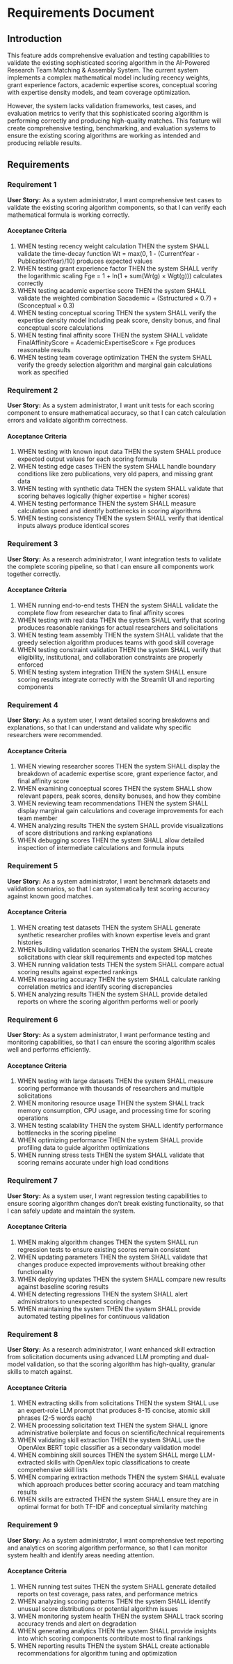# Requirements Document

## Introduction

This feature adds comprehensive evaluation and testing capabilities to validate the existing sophisticated scoring algorithm in the AI-Powered Research Team Matching & Assembly System. The current system implements a complex mathematical model including recency weights, grant experience factors, academic expertise scores, conceptual scoring with expertise density models, and team coverage optimization.

However, the system lacks validation frameworks, test cases, and evaluation metrics to verify that this sophisticated scoring algorithm is performing correctly and producing high-quality matches. This feature will create comprehensive testing, benchmarking, and evaluation systems to ensure the existing scoring algorithms are working as intended and producing reliable results.

## Requirements

### Requirement 1

**User Story:** As a system administrator, I want comprehensive test cases to validate the existing scoring algorithm components, so that I can verify each mathematical formula is working correctly.

#### Acceptance Criteria

1. WHEN testing recency weight calculation THEN the system SHALL validate the time-decay function Wt = max(0, 1 - (CurrentYear - PublicationYear)/10) produces expected values
2. WHEN testing grant experience factor THEN the system SHALL verify the logarithmic scaling Fge = 1 + ln(1 + sum(Wr(g) × Wgt(g))) calculates correctly
3. WHEN testing academic expertise score THEN the system SHALL validate the weighted combination Sacademic = (Sstructured × 0.7) + (Sconceptual × 0.3) 
4. WHEN testing conceptual scoring THEN the system SHALL verify the expertise density model including peak score, density bonus, and final conceptual score calculations
5. WHEN testing final affinity score THEN the system SHALL validate FinalAffinityScore = AcademicExpertiseScore × Fge produces reasonable results
6. WHEN testing team coverage optimization THEN the system SHALL verify the greedy selection algorithm and marginal gain calculations work as specified

### Requirement 2

**User Story:** As a system administrator, I want unit tests for each scoring component to ensure mathematical accuracy, so that I can catch calculation errors and validate algorithm correctness.

#### Acceptance Criteria

1. WHEN testing with known input data THEN the system SHALL produce expected output values for each scoring formula
2. WHEN testing edge cases THEN the system SHALL handle boundary conditions like zero publications, very old papers, and missing grant data
3. WHEN testing with synthetic data THEN the system SHALL validate that scoring behaves logically (higher expertise = higher scores)
4. WHEN testing performance THEN the system SHALL measure calculation speed and identify bottlenecks in scoring algorithms
5. WHEN testing consistency THEN the system SHALL verify that identical inputs always produce identical scores

### Requirement 3

**User Story:** As a research administrator, I want integration tests to validate the complete scoring pipeline, so that I can ensure all components work together correctly.

#### Acceptance Criteria

1. WHEN running end-to-end tests THEN the system SHALL validate the complete flow from researcher data to final affinity scores
2. WHEN testing with real data THEN the system SHALL verify that scoring produces reasonable rankings for actual researchers and solicitations
3. WHEN testing team assembly THEN the system SHALL validate that the greedy selection algorithm produces teams with good skill coverage
4. WHEN testing constraint validation THEN the system SHALL verify that eligibility, institutional, and collaboration constraints are properly enforced
5. WHEN testing system integration THEN the system SHALL ensure scoring results integrate correctly with the Streamlit UI and reporting components

### Requirement 4

**User Story:** As a system user, I want detailed scoring breakdowns and explanations, so that I can understand and validate why specific researchers were recommended.

#### Acceptance Criteria

1. WHEN viewing researcher scores THEN the system SHALL display the breakdown of academic expertise score, grant experience factor, and final affinity score
2. WHEN examining conceptual scores THEN the system SHALL show relevant papers, peak scores, density bonuses, and how they combine
3. WHEN reviewing team recommendations THEN the system SHALL display marginal gain calculations and coverage improvements for each team member
4. WHEN analyzing results THEN the system SHALL provide visualizations of score distributions and ranking explanations
5. WHEN debugging scores THEN the system SHALL allow detailed inspection of intermediate calculations and formula inputs

### Requirement 5

**User Story:** As a system administrator, I want benchmark datasets and validation scenarios, so that I can systematically test scoring accuracy against known good matches.

#### Acceptance Criteria

1. WHEN creating test datasets THEN the system SHALL generate synthetic researcher profiles with known expertise levels and grant histories
2. WHEN building validation scenarios THEN the system SHALL create solicitations with clear skill requirements and expected top matches
3. WHEN running validation tests THEN the system SHALL compare actual scoring results against expected rankings
4. WHEN measuring accuracy THEN the system SHALL calculate ranking correlation metrics and identify scoring discrepancies
5. WHEN analyzing results THEN the system SHALL provide detailed reports on where the scoring algorithm performs well or poorly

### Requirement 6

**User Story:** As a system administrator, I want performance testing and monitoring capabilities, so that I can ensure the scoring algorithm scales well and performs efficiently.

#### Acceptance Criteria

1. WHEN testing with large datasets THEN the system SHALL measure scoring performance with thousands of researchers and multiple solicitations
2. WHEN monitoring resource usage THEN the system SHALL track memory consumption, CPU usage, and processing time for scoring operations
3. WHEN testing scalability THEN the system SHALL identify performance bottlenecks in the scoring pipeline
4. WHEN optimizing performance THEN the system SHALL provide profiling data to guide algorithm optimizations
5. WHEN running stress tests THEN the system SHALL validate that scoring remains accurate under high load conditions

### Requirement 7

**User Story:** As a system user, I want regression testing capabilities to ensure scoring algorithm changes don't break existing functionality, so that I can safely update and maintain the system.

#### Acceptance Criteria

1. WHEN making algorithm changes THEN the system SHALL run regression tests to ensure existing scores remain consistent
2. WHEN updating parameters THEN the system SHALL validate that changes produce expected improvements without breaking other functionality
3. WHEN deploying updates THEN the system SHALL compare new results against baseline scoring results
4. WHEN detecting regressions THEN the system SHALL alert administrators to unexpected scoring changes
5. WHEN maintaining the system THEN the system SHALL provide automated testing pipelines for continuous validation

### Requirement 8

**User Story:** As a research administrator, I want enhanced skill extraction from solicitation documents using advanced LLM prompting and dual-model validation, so that the scoring algorithm has high-quality, granular skills to match against.

#### Acceptance Criteria

1. WHEN extracting skills from solicitations THEN the system SHALL use an expert-role LLM prompt that produces 8-15 concise, atomic skill phrases (2-5 words each)
2. WHEN processing solicitation text THEN the system SHALL ignore administrative boilerplate and focus on scientific/technical requirements
3. WHEN validating skill extraction THEN the system SHALL use the OpenAlex BERT topic classifier as a secondary validation model
4. WHEN combining skill sources THEN the system SHALL merge LLM-extracted skills with OpenAlex topic classifications to create comprehensive skill lists
5. WHEN comparing extraction methods THEN the system SHALL evaluate which approach produces better scoring accuracy and team matching results
6. WHEN skills are extracted THEN the system SHALL ensure they are in optimal format for both TF-IDF and conceptual similarity matching

### Requirement 9

**User Story:** As a system administrator, I want comprehensive test reporting and analytics on scoring algorithm performance, so that I can monitor system health and identify areas needing attention.

#### Acceptance Criteria

1. WHEN running test suites THEN the system SHALL generate detailed reports on test coverage, pass rates, and performance metrics
2. WHEN analyzing scoring patterns THEN the system SHALL identify unusual score distributions or potential algorithm issues
3. WHEN monitoring system health THEN the system SHALL track scoring accuracy trends and alert on degradation
4. WHEN generating analytics THEN the system SHALL provide insights into which scoring components contribute most to final rankings
5. WHEN reporting results THEN the system SHALL create actionable recommendations for algorithm tuning and optimization
